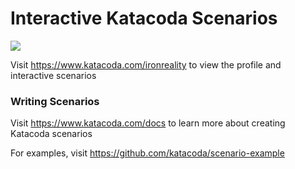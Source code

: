 # Interactive Katacoda Scenarios

[![](http://shields.katacoda.com/katacoda/ironreality/count.svg)](https://www.katacoda.com/ironreality "Get your profile on Katacoda.com")

Visit https://www.katacoda.com/ironreality to view the profile and interactive scenarios

### Writing Scenarios
Visit https://www.katacoda.com/docs to learn more about creating Katacoda scenarios

For examples, visit https://github.com/katacoda/scenario-example
